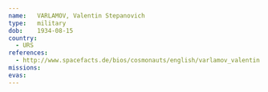 ```yaml
---
name:	VARLAMOV, Valentin Stepanovich 
type:	military
dob:	1934-08-15
country:
  - URS
references:
  - http://www.spacefacts.de/bios/cosmonauts/english/varlamov_valentin.htm
missions:
evas:
---
```

